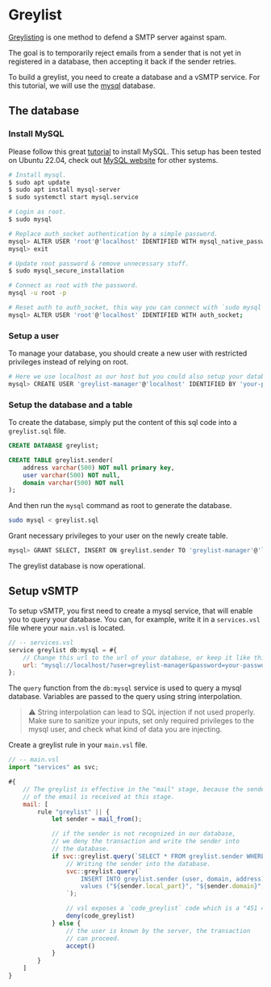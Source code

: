# Greylist

[Greylisting] is one method to defend a SMTP server against spam.

[Greylisting]: https://en.wikipedia.org/wiki/Greylisting_(email)

The goal is to temporarily reject emails from a sender that is not yet in registered in a database, then accepting it back if the sender retries.

To build a greylist, you need to create a database and a vSMTP service. For this tutorial, we will use the [mysql](https://www.mysql.com/) database.

## The database

### Install MySQL

Please follow this great [tutorial](https://www.digitalocean.com/community/tutorials/how-to-install-mysql-on-ubuntu-22-04) to install MySQL. This setup has been tested on Ubuntu 22.04, check out [MySQL website](https://dev.mysql.com/doc/mysql-installation-excerpt/5.7/en) for other systems.

```sh
# Install mysql.
$ sudo apt update
$ sudo apt install mysql-server
$ sudo systemctl start mysql.service

# Login as root.
$ sudo mysql

# Replace auth_socket authentication by a simple password.
mysql> ALTER USER 'root'@'localhost' IDENTIFIED WITH mysql_native_password BY 'your-password';
mysql> exit

# Update root password & remove unnecessary stuff.
$ sudo mysql_secure_installation

# Connect as root with the password.
mysql -u root -p

# Reset auth to auth_socket, this way you can connect with `sudo mysql`
mysql> ALTER USER 'root'@'localhost' IDENTIFIED WITH auth_socket;
```

### Setup a user

To manage your database, you should create a new user with restricted privileges instead of relying on root.

```sh
# Here we use localhost as our host but you could also setup your database on another server.
mysql> CREATE USER 'greylist-manager'@'localhost' IDENTIFIED BY 'your-password';
```

### Setup the database and a table

To create the database, simply put the content of this sql code into a `greylist.sql` file.

```sql
CREATE DATABASE greylist;

CREATE TABLE greylist.sender(
    address varchar(500) NOT null primary key,
    user varchar(500) NOT null,
    domain varchar(500) NOT null
);
```

And then run the `mysql` command as root to generate the database.

```sh
sudo mysql < greylist.sql
```

Grant necessary privileges to your user on the newly create table.

```sh
mysql> GRANT SELECT, INSERT ON greylist.sender TO 'greylist-manager'@'localhost';
```

The greylist database is now operational.

## Setup vSMTP

To setup vSMTP, you first need to create a mysql service, that will enable you to query your database. You can, for example, write it in a `services.vsl` file where your `main.vsl` is located.

```js
// -- services.vsl
service greylist db:mysql = #{
    // Change this url to the url of your database, or keep it like this if the 'greylist-manager' user is setup on localhost.
    url: "mysql://localhost/?user=greylist-manager&password=your-password",
};
```

The `query` function from the `db:mysql` service is used to query a mysql database. Variables are passed to the query using string interpolation.

> ⚠️ String interpolation can lead to SQL injection if not used properly. Make sure to sanitize your inputs, set only required privileges to the mysql user, and check what kind of data you are injecting.

Create a greylist rule in your `main.vsl` file.

```js
// -- main.vsl
import "services" as svc;

#{
    // The greylist is effective in the "mail" stage, because the sender
    // of the email is received at this stage.
    mail: [
        rule "greylist" || {
            let sender = mail_from();

            // if the sender is not recognized in our database,
            // we deny the transaction and write the sender into
            // the database.
            if svc::greylist.query(`SELECT * FROM greylist.sender WHERE address = '${sender}';`) == [] {
                // Writing the sender into the database.
                svc::greylist.query(`
                    INSERT INTO greylist.sender (user, domain, address)
                    values ("${sender.local_part}", "${sender.domain}", "${sender}");
                `);

                // vsl exposes a `code_greylist` code which is a "451 4.7.1" enhanced code.
                deny(code_greylist)
            } else {
                // the user is known by the server, the transaction
                // can proceed.
                accept()
            }
        }
    ]
}
```
